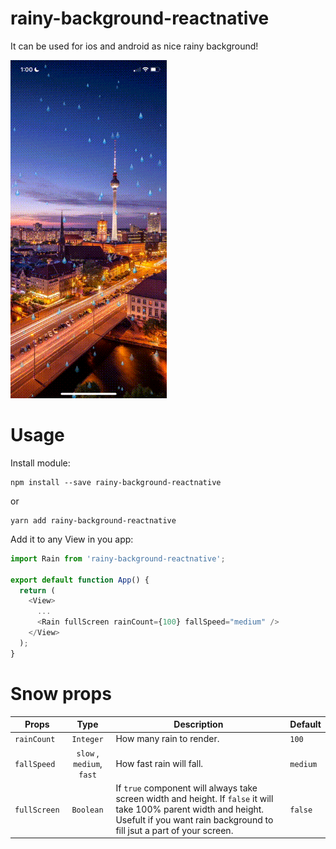 # rainy-background-reactnative
It can be used for ios and android as nice rainy background!

![](Example/rainy-bg.gif)

# Usage
Install module:
```
npm install --save rainy-background-reactnative
```

or

```
yarn add rainy-background-reactnative
```

Add it to any View in you app:
```js
import Rain from 'rainy-background-reactnative';

export default function App() {
  return (
    <View>
      ...
      <Rain fullScreen rainCount={100} fallSpeed="medium" />
    </View>
  );
}
```

# Snow props
| Props                | Type          | Description  | Default      |
| --------------------- |:-------------:| ------------ | ------------ |
| `rainCount` | `Integer`     | How many rain to render.      |`100` |
| `fallSpeed`  | `slow` , `medium`, `fast`     | How fast rain will fall.| `medium`         |
| `fullScreen`    | `Boolean`     | If `true` component will always take screen width and height. If `false` it will take 100% parent width and height. Usefult if  you want rain background to fill jsut a part of your screen.      | `false` |